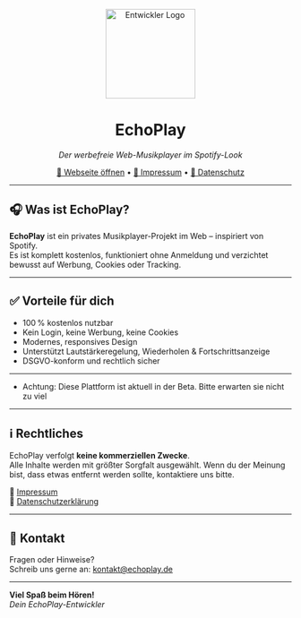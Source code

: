 <p align="center">
  <img src="https://i.postimg.cc/vTTc3f7m/1000072572-3643adb7b6957288cd73d569e60f8263-18-11-2023-12-35-17-20240415-181847-0000-Original.png" alt="Entwickler Logo" width="160">
</p>

<h1 align="center">EchoPlay</h1>
<p align="center"><em>Der werbefreie Web-Musikplayer im Spotify-Look</em></p>

<p align="center">
  <a href="https://alexgamingstudio.github.io/neverwannagiveyouup.echoplay">🔗 Webseite öffnen</a> •
  <a href="impressum.html">📘 Impressum</a> •
  <a href="datenschutz.html">📒 Datenschutz</a>
</p>

---

## 🎧 Was ist EchoPlay?

**EchoPlay** ist ein privates Musikplayer-Projekt im Web – inspiriert von Spotify.  
Es ist komplett kostenlos, funktioniert ohne Anmeldung und verzichtet bewusst auf Werbung, Cookies oder Tracking.

---

## ✅ Vorteile für dich

- 100 % kostenlos nutzbar
- Kein Login, keine Werbung, keine Cookies
- Modernes, responsives Design
- Unterstützt Lautstärkeregelung, Wiederholen & Fortschrittsanzeige
- DSGVO-konform und rechtlich sicher

- ---

- Achtung: Diese Plattform ist aktuell in der Beta. Bitte erwarten sie nicht zu viel

---

## ℹ️ Rechtliches

EchoPlay verfolgt **keine kommerziellen Zwecke**.  
Alle Inhalte werden mit größter Sorgfalt ausgewählt. Wenn du der Meinung bist, dass etwas entfernt werden sollte, kontaktiere uns bitte.

📘 [Impressum](https://alexgamingstudio.github.io/neverwannagiveyouup.echoplay/impressum.html)  
📒 [Datenschutzerklärung](https://alexgamingstudio.github.io/neverwannagiveyouup.echoplay/datenschutz.html)

---

## 💌 Kontakt

Fragen oder Hinweise?  
Schreib uns gerne an: [kontakt@echoplay.de](mailto:team.alexgaming@icloud.com)

---

**Viel Spaß beim Hören!**  
_Dein EchoPlay-Entwickler_
